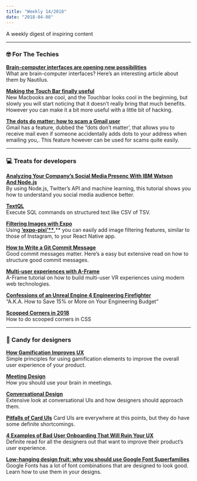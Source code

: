```yaml
---
title: "Weekly 14/2018"
date: "2018-04-08"
---
```


A weekly digest of inspiring content

---

### 🤓 For The Techies

**[Brain-computer interfaces are opening new possibilities](http://nautil.us/issue/59/connections/pop-pop-pop-she-heard-her-brain-in-action-rp)**  
What are brain-computer interfaces? Here’s an interesting article about them by Nautilus.

**[Making the Touch Bar finally useful](http://vas3k.com/blog/touchbar/)**  
New Macbooks are cool, and the Touchbar looks cool in the beginning, but slowly you will start noticing that it doesn’t really bring that much benefits. However you can make it a bit more useful with a little bit of hacking.

**[The dots do matter: how to scam a Gmail user](https://jameshfisher.com/2018/04/07/the-dots-do-matter-how-to-scam-a-gmail-user)**  
Gmail has a feature, dubbed the “dots don’t matter’, that allows you to receive mail even if someone accidentally adds dots to your address when emailing you,. This feature however can be used for scams quite easily.

---

### 💻 Treats for developers

**[Analyzing Your Company’s Social Media Presenc With IBM Watson And Node.js](https://www.smashingmagazine.com/2018/04/analyzing-social-media-presence-ibm-watson-nodejs/)**  
By using Node.js, Twitter’s API and machine learning, this tutorial shows you how to understand you social media audience better.

**[TextQL](https://github.com/dinedal/textql)**  
Execute SQL commands on structured text like CSV of TSV.

**[Filtering Images with Expo](https://blog.expo.io/filtering-images-with-expo-ffd8f053bc85)**  
Using **[‘expo-pixi’**](https://github.com/expo/expo-pixi)**,** you can easily add image filtering features, similar to those of Instagram, to your React Native app.

**[How to Write a Git Commit Message](https://chris.beams.io/posts/git-commit/ "https://chris.beams.io/posts/git-commit/")**  
Good commit messages matter. Here’s a easy but extensive read on how to structure good commit messages.

**[Multi-user experiences with A-Frame](https://hacks.mozilla.org/2017/10/multi-user-experiences-with-a-frame/)**  
A-Frame tutorial on how to build multi-user VR experiences using modern web technologies.

**[Confessions of an Unreal Engine 4 Engineering Firefighter](https://allarsblog.com/2018/03/16/confessions-of-an-unreal-engine-4-engineering-firefighter/)**  
“A.K.A. How to Save 15% or More on Your Engineering Budget”

**[Scooped Corners in 2018](https://css-tricks.com/scooped-corners-in-2018/)**  
How to do scooped corners in CSS

---

### 🍬 Candy for designers

**[How Gamification Improves UX](https://www.webdesignerdepot.com/2018/02/how-gamification-improves-ux/")**  
Simple principles for using gamification elements to improve the overall user experience of your product.

**[Meeting Design](https://alistapart.com/article/meeting-design)**  
How you should use your brain in meetings.

**[Conversational Design](https://alistapart.com/article/conversational-design)**  
Extensive look at conversational UIs and how designers should approach them.

**[Pitfalls of Card UIs](https://daverupert.com/2018/04/pitfalls-of-card-uis/)**
Card UIs are everywhere at this points, but they do have some definite shortcomings.

**[4 Examples of Bad User Onboarding That Will Ruin Your UX](https://www.appcues.com/blog/bad-user-onboarding)**  
Definite read for all the designers out that want to improve their product’s user experience.

**[Low-hanging design fruit: why you should use Google Font Superfamilies](https://medium.freecodecamp.org/low-hanging-design-fruit-why-you-should-use-google-font-superfamilies-1dae04b2fc50)**  
Google Fonts has a lot of font combinations that are designed to look good. Learn how to use them in your designs.
